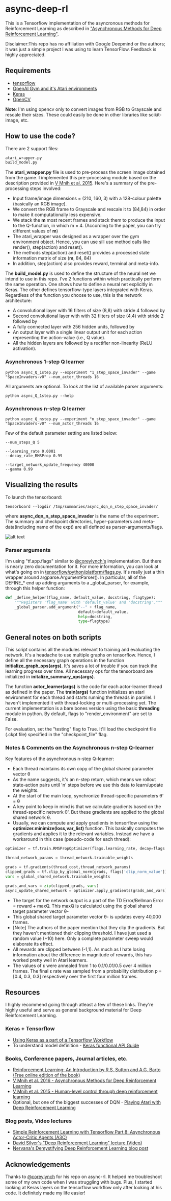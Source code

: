 # async-deep-rl
This is a Tensorflow implementation of the asyncronous methods for Reinforcement Learning as described in ["Asynchronous Methods for Deep Reinforcement Learning"](https://arxiv.org/pdf/1602.01783.pdf). 

Disclaimer:This repo has no affiliation with Google Deepmind or the authors; it was just a simple project I was using to learn TensorFlow. Feedback is highly appreciated.

## Requirements
* [tensorflow](https://www.tensorflow.org/versions/r0.9/get_started/os_setup.html)
* [OpenAI Gym and it's Atari environments](https://github.com/openai/gym#installation)
* [Keras](https://keras.io/)
* [OpenCV](http://opencv.org/)

**Note**: I'm using opencv only to convert images from RGB to Grayscale and rescale their sizes. These could easily be done in other libraries like scikit-image, etc. 

## How to use the code?

There are 2 support files:
```python
atari_wrapper.py
build_model.py
```

The **atari_wrapper.py** file is used to pre-process the screen image obtained from the game. I implemented this pre-processing module based on the description provided in [V Mnih et al. 2015](https://www.nature.com/nature/journal/v518/n7540/pdf/nature14236.pdf). Here's a summary of the pre-processing steps involved:

* Input frame/image dimensions = (210, 160, 3) with a 128-colour palette (basically an RGB image). 
* We convert the RGB frame to Grayscale and rescale it to (84,84) in order to make it computationally less expensive. 
* We stack the **m** most recent frames and stack them to produce the input to the Q-function, in which m = 4. (According to the paper, you can try different values of **m**)
* The atari_wrapper was designed as a wrapper over the gym environment object. Hence, you can use sill use method calls like render(), step(action) and reset().
* The methods step(action) and reset() provides a processed state information matrix of size (**m**, 84, 84)
* In addition, step(action) also provides reward, terminal and meta-info.

The **build_model.py** is used to define the structure of the neural net we intend to use in this repo. I've 2 functions within which practically perform the same operation. One shows how to define a neural net explicitly in Keras. The other defines tensorflow-type layers integrated with Keras. Regardless of the function you choose to use, this is the network architecture:

* A convolutional layer with 16 filters of size (8,8) with stride 4 followed by 
* Second convolutional layer with with 32 filters of size (4,4) with stride 2 followed by 
* A fully connected layer with 256 hidden units, followed by 
* An output layer with a single linear output unit for each action representing the action-value (i.e., Q value). 
* All the hidden layers are followed by a rectifier non-linearity (ReLU activation). 

### Asynchronous 1-step Q learner

```
python async_Q_1step.py --experiment "1_step_space_invader" --game "SpaceInvaders-v0" --num_actor_threads 16 
```

All arguments are optional. To look at the list of available parser arguments:

```
python async_Q_1step.py --help 
```

### Asynchronous n-step Q learner

```
python async_Q_nstep.py --experiment "n_step_space_invader" --game "SpaceInvaders-v0" --num_actor_threads 16  
```
Few of the default parameter setting are listed below:

```
--num_steps_Q 5

--learning_rate 0.0001
--decay_rate_RMSProp 0.99

--target_network_update_frequency 40000
--gamma 0.99
```

## Visualizing the results
To launch the tensorboard:

```
tensorboard --logdir /tmp/summaries/async_dqn_n_step_space_invader/
``` 
where  __async_dqn_n_step_space_invader__ is the name of the experiment. The summary and checkpoint directories, hyper-parameters and meta-data(including name of the expt) are all defined as parser-arguments/flags.

![alt text](/tensorboard.png)

### Parser arguments
I'm using "tf.app.flags" similar to [@coreylynch's](https://github.com/coreylynch/async-rl) implementation. But there is nearly zero documentation for it. For more information, you can look at what's going on in [tensorflow/python/platform/flags.py](https://github.com/tensorflow/tensorflow/blob/master/tensorflow/python/platform/flags.py). It's really just a thin wrapper around argparse.ArgumentParser(). In particular, all of the DEFINE_* end up adding arguments to a _global_parser, for example, through this helper function:

```python
def _define_helper(flag_name, default_value, docstring, flagtype):
    """Registers 'flag_name' with 'default_value' and 'docstring'."""
    _global_parser.add_argument("--" + flag_name,
                                default=default_value,
                                help=docstring,
                                type=flagtype)
``` 



## General notes on both scripts 
This script contains all the modules relevant to training and evaluating the network. It's a headache to use multiple graphs on tensorflow. Hence, I define all the necessary graph operations in the function **initialize_graph_ops(args)**. It's saves a lot of trouble if you can track the learning progress over time. All necessary ops for the tensorboard are initialized in **initalize_summary_ops(args)**. 

The function **actor_learner(args)** is the code for each actor-learner thread as defined in the paper. The **train(args)** function initializes an atari environment for each thread and starts running the threads in parallel. I haven't implemented it with thread-locking or multi-processing yet. The current implementation is a bare bones version using the basic **threading** module in python. By default, flags to "render_environment" are set to False. 

For evaluation, set the "testing" flag to True. It'll load the checkpoint file (.ckpt file) specified in the "checkpoint_file" flag. 
  
### Notes & Comments on the Asynchronous n-step Q-learner 
Key features of the asynchronous n-step Q-learner:
* Each thread maintains its own copy of the global shared parameter vector &theta; 
* As the name suggests, it's an n-step return, which means we rollout state-action pairs until 'n' steps before we use this data to learn/update the weights. 
* At the start of the main loop, synchronize thread-specific parameters &theta;' = &theta;
* A key point to keep in mind is that we calculate gradients based on the thread-specific network &theta;'. But these gradients are applied to the global shared network &theta;.
* Usually, we can compute and apply gradients in tensorflow using the **optimizer.minimize(loss,var_list)** function. This basically computes the gradients and applies it to the relevant variables. Instead we have a workaround in this case (pseudo-code for each thread):

```python
optimizer = tf.train.RMSPropOptimizer(flags.learning_rate, decay=flags.decay_rate_RMSProp)

thread_network_params = thread_network.trainable_weights

grads = tf.gradients(thread_cost,thread_network_params)
clipped_grads = tf.clip_by_global_norm(grads, flags['clip_norm_value'])
vars = global_shared_network.trainable_weights

grads_and_vars = zip(clipped_grads, vars)
async_update_shared_network = optimizer.apply_gradients(grads_and_vars)
``` 

* The target for the network output is a part of the TD Error/Bellman Error = reward + maxQ. This maxQ is calculated using the global shared target parameter vector &theta;-
* This global shared target parameter vector &theta;- is updates every 40,000 frames. 
* [Note] The authors of the paper mention that they clip the gradients. But they haven't mentioned their clipping threshold. I have just used a random value (+10) here. Only a complete parameter sweep would elaborate its effect. 
* All rewards are clipped between (-1,1). As much as I hate losing information about the difference in magnitude of rewards, this has worked pretty well in Atari learners. 
* The values of &epsilon; were annealed from 1 to 0.1/0.01/0.5 over 4 million frames. The final &epsilon; rate was sampled from a probability distribution p = [0.4, 0.3, 0.3]
respectively over the first four million frames. 

## Resources
I highly recommend going through atleast a few of these links. They're highly useful and serve as general background material for Deep Reinforcement Learning.

### Keras + Tensorflow 
* [Using Keras as a part of a Tensorflow Workflow](https://blog.keras.io/keras-as-a-simplified-interface-to-tensorflow-tutorial.html)
* To understand model definition - [Keras functional API Guide](https://keras.io/getting-started/functional-api-guide/)

### Books, Conference papers, Journal articles, etc.
* [Reinforcement Learning: An Introduction by R.S. Sutton and A.G. Barto (Free online edition of the book)](http://incompleteideas.net/sutton/book/the-book.html)
* [V Mnih et al. 2016 - Asynchronous Methods for Deep Reinforcement Learning](https://arxiv.org/pdf/1602.01783.pdf)
* [V Mnih et al. 2015 - Human-level control through deep reinforcement learning](https://www.nature.com/nature/journal/v518/n7540/pdf/nature14236.pdf)
* Optional, but one of the biggest successes of DQN -  [Playing Atari with Deep Reinforcement Learning](https://www.cs.toronto.edu/~vmnih/docs/dqn.pdf)

### Blog posts, Video lectures
* [Simple Reinforcement Learning with Tensorflow Part 8: Asynchronous Actor-Critic Agents (A3C)](https://medium.com/emergent-future/simple-reinforcement-learning-with-tensorflow-part-8-asynchronous-actor-critic-agents-a3c-c88f72a5e9f2)
* [David Silver's "Deep Reinforcement Learning" lecture (Video)](http://videolectures.net/rldm2015_silver_reinforcement_learning/)
* [Nervana's Demystifying Deep Reinforcement Learning blog post](http://www.nervanasys.com/demystifying-deep-reinforcement-learning/)

## Acknowledgements
Thanks to [@coreylynch](https://github.com/coreylynch/async-rl) for his repo on async-rl. It helped me troubleshoot some of my own code when I was struggling with bugs. Plus, I started looking at Keras layers on the tensorflow workflow only after looking at his code. It definitely made my life easier!
